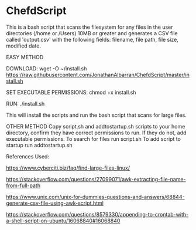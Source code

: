 # ChefdScript
This is a bash script that scans the filesystem for any files in the user directories (/home or /Users) 10MB or greater and generates a CSV file  called 'output.csv' with the following fields: filename, file path, file size, modified date.

EASY METHOD

DOWNLOAD: wget -O ~/install.sh https://raw.githubusercontent.com/JonathanAlbarran/ChefdScript/master/install.sh

SET EXECUTABLE PERMISSIONS: chmod +x install.sh

RUN: ./install.sh

This will install the scripts and run the bash script that scans for large files.


OTHER METHOD
Copy script.sh and addtostartup.sh scripts to your home directory, confirm they have correct permissions to run.
If they do not, add executable permissions.
To search for files run script.sh
To add script to startup run addtostartup.sh


References Used:

https://www.cyberciti.biz/faq/find-large-files-linux/

https://stackoverflow.com/questions/27099071/awk-extracting-file-name-from-full-path

https://www.unix.com/unix-for-dummies-questions-and-answers/68844-generate-csv-file-using-awk-script.html

https://stackoverflow.com/questions/8579330/appending-to-crontab-with-a-shell-script-on-ubuntu/16068840#16068840

